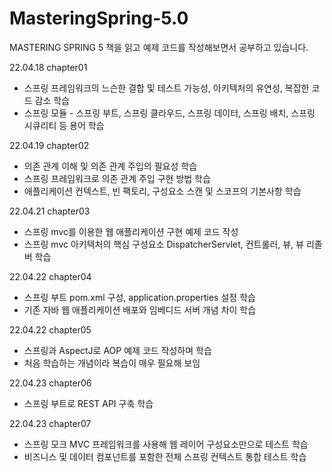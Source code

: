 # MasteringSpring-5.0
MASTERING SPRING 5 책을 읽고 예제 코드를 작성해보면서 공부하고 있습니다.

22.04.18
chapter01
 - 스프링 프레임워크의 느슨한 결합 및 테스트 가능성, 아키텍처의 유연성, 복잡한 코드 감소 학습
 - 스프링 모듈 - 스프링 부트, 스프링 클라우드, 스프링 데이터, 스프링 배치, 스프링 시큐리티 등 용어 학습

22.04.19
chapter02
 - 의존 관계 이해 및 의존 관계 주입의 필요성 학습
 - 스프링 프레임워크로 의존 관계 주입 구현 방법 학습
 - 애플리케이션 컨텍스트, 빈 팩토리, 구성요소 스캔 및 스코프의 기본사항 학습

22.04.21
chapter03
 - 스프링 mvc를 이용한 웹 애플리케이션 구현 예제 코드 작성
 - 스프링 mvc 아키텍처의 핵심 구성요소 DispatcherServlet, 컨트롤러, 뷰, 뷰 리졸버 학습

22.04.22
chapter04
 - 스프링 부트 pom.xml 구성, application.properties 설정 학습
 - 기존 자바 웹 애플리케이션 배포와 임베디드 서버 개념 차이 학습

22.04.22
chapter05
 - 스프링과 AspectJ로 AOP 예제 코드 작성하며 학습
 - 처음 학습하는 개념이라 복습이 매우 필요해 보임

22.04.23
chapter06
 - 스프링 부트로 REST API 구축 학습

22.04.23
chapter07
 - 스프링 모크 MVC 프레임워크를 사용해 웹 레이어 구성요소만으로 테스트 학습
 - 비즈니스 및 데이터 컴포넌트를 포함한 전체 스프링 컨텍스트 통합 테스트 학습
